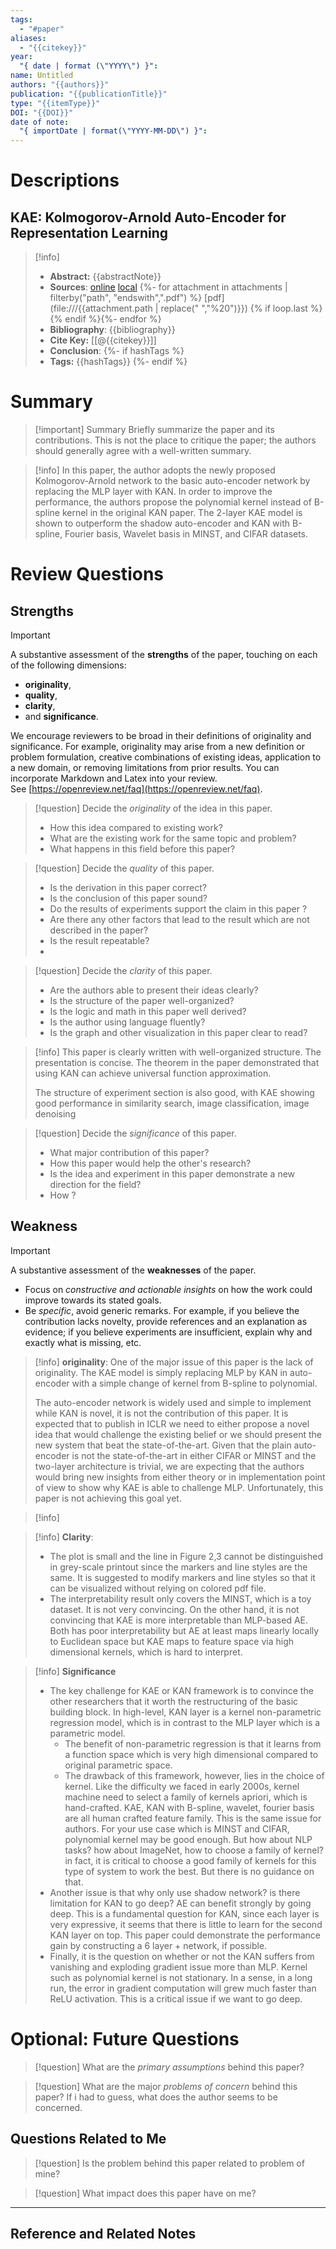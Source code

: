 ```yaml
---
tags:
  - "#paper"
aliases:
  - "{{citekey}}"
year:
  "{ date | format (\"YYYY\") }": 
name: Untitled
authors: "{{authors}}"
publication: "{{publicationTitle}}"
type: "{{itemType}}"
DOI: "{{DOI}}"
date of note:
  "{ importDate | format(\"YYYY-MM-DD\") }":
---
```

# Descriptions

## KAE: Kolmogorov-Arnold Auto-Encoder for Representation Learning 
> [!info] 
> - **Abstract:** {{abstractNote}} 
> - **Sources**: [online]({{uri}}) [local]({{desktopURI}}) {%- for attachment in attachments | filterby("path", "endswith",".pdf") %} [pdf](file:///{{attachment.path | replace(" ","%20")}}) {% if loop.last %}{% endif %}{%- endfor %}
> - **Bibliography**: {{bibliography}}
> - **Cite Key:** [[@{{citekey}}]] 
> - **Conclusion**:
 {%- if hashTags %}
> - **Tags:** {{hashTags}} 
{%- endif %}

# Summary

>[!important] Summary
>Briefly summarize the paper and its contributions. This is not the place to critique the paper; the authors should generally agree with a well-written summary.

>[!info]
>In this paper, the author adopts the newly proposed Kolmogorov-Arnold network to the basic auto-encoder network by replacing the MLP layer with KAN. In order to improve the performance, the authors propose the polynomial kernel instead of B-spline kernel in the original KAN paper. The 2-layer KAE model is shown to outperform the shadow auto-encoder and KAN with B-spline, Fourier basis, Wavelet basis in MINST, and CIFAR datasets.  



# Review Questions
## Strengths

>[!important]
>A substantive assessment of the **strengths** of the paper, touching on each of the following dimensions: 
>- **originality**, 
>- **quality**, 
>- **clarity**, 
>- and **significance**. 
>
>We encourage reviewers to be broad in their definitions of originality and significance. For example, originality may arise from a new definition or problem formulation, creative combinations of existing ideas, application to a new domain, or removing limitations from prior results. You can incorporate Markdown and Latex into your review. See [https://openreview.net/faq](https://openreview.net/faq).


>[!question] 
>Decide the *originality* of the idea in this paper.  
>- How this idea compared to existing work? 
>- What are the existing work for the same topic and problem?
>- What happens in this field before this paper?

>[!question] 
>Decide the *quality* of this paper.  
>- Is the derivation in this paper correct? 
>- Is the conclusion of this paper sound?
>- Do the results of experiments support the claim in this paper ?
>- Are there any other factors that lead to the result which are not described in the paper?
>- Is the result repeatable?
>- 




>[!question] 
>Decide the *clarity* of this paper.  
>- Are the authors able to present their ideas clearly? 
>- Is the structure of the paper well-organized?
>- Is the logic and math in this paper well derived?
>- Is the author using language fluently?
>- Is the graph and other visualization in this paper clear to read?

>[!info]
>This paper is clearly written with well-organized structure. The presentation is concise. The theorem in the paper demonstrated that using KAN can achieve universal function approximation. 
>
>The structure of experiment section is also good, with KAE showing good performance in similarity search, image classification, image denoising


>[!question] 
>Decide the *significance* of this paper.  
>- What major contribution of this paper? 
>- How this paper would help the other's research?
>- Is the idea and experiment in this paper demonstrate a new direction for the field?
>- How ?




## Weakness

>[!important]
>A substantive assessment of the **weaknesses** of the paper. 
>- Focus on *constructive and actionable insights* on how the work could improve towards its stated goals. 
>- Be *specific*, avoid generic remarks. For example, if you believe the contribution lacks novelty, provide references and an explanation as evidence; if you believe experiments are insufficient, explain why and exactly what is missing, etc.

>[!info]
>**originality**:
>One of the major issue of this paper is the lack of originality. The KAE model is simply replacing MLP by KAN in auto-encoder with a simple change of kernel from B-spline to polynomial. 
>
>The auto-encoder network is widely used and simple to implement while KAN is novel, it is not the contribution of this paper. It is expected that to publish in ICLR we need to either propose a novel idea that would challenge the existing belief or we should present the new system that beat the state-of-the-art.  Given that the plain auto-encoder is not the state-of-the-art in either CIFAR or MINST and the two-layer architecture is trivial, we are expecting that the authors would bring new insights from either theory or in implementation point of view to show why KAE is able to challenge MLP. Unfortunately, this paper is not achieving this goal yet. 
>
>

>[!info]
>



>[!info]
>**Clarity**:
>- The plot is small and the line in Figure 2,3 cannot be distinguished in grey-scale printout since the markers and line styles are the same. It is suggested to modify markers and line styles so that it can be visualized without relying on colored pdf file.
>- The interpretability result only covers the MINST, which is a toy dataset. It is not very convincing. On the other hand, it is not convincing that KAE is more interpretable than MLP-based AE. Both has poor interpretability but AE at least maps linearly locally to Euclidean space but KAE maps to feature space via high dimensional kernels, which is hard to interpret. 

>[!info]
>**Significance**
>- The key challenge for KAE or KAN framework is to convince the other researchers that it worth the restructuring of the basic building block. In high-level, KAN layer is a kernel non-parametric regression model, which is in contrast to the MLP layer which is a parametric model. 
>	- The benefit of non-parametric regression is that it learns from a function space which is very high dimensional compared to original parametric space. 
>	- The drawback of this framework, however, lies in the choice of kernel. Like the difficulty we faced in early 2000s, kernel machine need to select a family of kernels apriori, which is hand-crafted. KAE, KAN with B-spline, wavelet, fourier basis are all human crafted feature family. This is the same issue for authors. For your use case which is MINST and CIFAR, polynomial kernel may be good enough. But how about NLP tasks? how about ImageNet, how to choose a family of kernel? in fact, it is critical to choose a good family of kernels for this type of system to work the best. But there is no guidance on that.
>- Another issue is that why only use shadow network? is there limitation for KAN to go deep? AE can benefit strongly by going deep. This is a fundamental question for KAN, since each layer is very expressive, it seems that there is little to learn for the second KAN layer on top. This paper could demonstrate the performance gain by constructing a 6 layer + network, if possible. 
>- Finally, it is the question on whether or not the KAN suffers from vanishing and exploding gradient issue more than MLP. Kernel such as polynomial kernel is not stationary. In a sense, in a long run, the error in gradient computation will grew much faster than ReLU activation. This is a critical issue if we want to go deep. 	  



# Optional: Future Questions



>[!question] 
>What are the *primary assumptions* behind this paper?



>[!question]
>What are the major *problems of concern* behind this paper? If i had to guess, what does the author seems to be concerned. 


## Questions Related to Me


> [!question] 
> Is the problem behind this paper related to problem of mine?



> [!question] 
> What impact does this paper have on me?




----

## Reference and Related Notes
